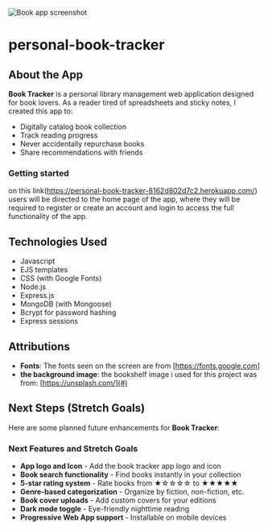 ![Book app screenshot](<Screenshot 2025-04-28 at 4.10.21 AM.png>)

# personal-book-tracker

## About the App

**Book Tracker** is a personal library management web application designed for book lovers. As a reader tired of spreadsheets and sticky notes, I created this app to:

- Digitally catalog book collection
- Track reading progress
- Never accidentally repurchase books
- Share recommendations with friends

### Getting started

on this link(https://personal-book-tracker-8162d802d7c2.herokuapp.com/) users will be directed to the home page of the app, where they will be required to register or create an account and login to access the full functionality of the app.

## Technologies Used

- Javascript
- EJS templates
- CSS (with Google Fonts)
- Node.js
- Express.js
- MongoDB (with Mongoose)
- Bcrypt for password hashing
- Express sessions

## Attributions

- **Fonts**: The fonts seen on the screen are from [https://fonts.google.com]
- **the background image**: the bookshelf image i used for this project was from: [https://unsplash.com/](#)

## Next Steps (Stretch Goals)

Here are some planned future enhancements for **Book Tracker**:


### Next Features and Stretch Goals
- **App logo and Icon** - Add the book tracker app logo and icon
- **Book search functionality** - Find books instantly in your collection
- **5-star rating system** - Rate books from ★☆☆☆☆ to ★★★★★
- **Genre-based categorization** - Organize by fiction, non-fiction, etc.
- **Book cover uploads** - Add custom covers for your editions
- **Dark mode toggle** - Eye-friendly nighttime reading
- **Progressive Web App support** - Installable on mobile devices
